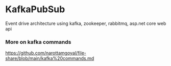 # KafkaPubSub
Event drive architecture using kafka, zookeeper, rabbitmq, asp.net core web api


### More on kafka commands
https://github.com/narottamgoyal/file-share/blob/main/kafka%20commands.md


